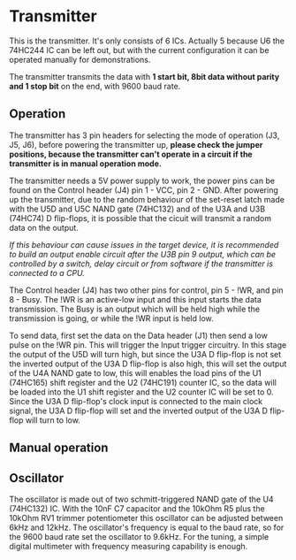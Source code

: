 # Transmitter
This is the transmitter. It's only consists of 6 ICs. Actually 5 because U6 the 74HC244 IC can be left out, but with the current configuration it can 
be operated manually for demonstrations.

The transmitter transmits the data with **1 start bit, 8bit data without parity and 1 stop bit** on the end, with 9600 baud rate.

## Operation
The transmitter has 3 pin headers for selecting the mode of operation (J3, J5, J6), before powering the transmitter up, **please check the jumper positions, 
because the transmitter can't operate in a circuit if the transmitter is in manual operation mode.**

The transmitter needs a 5V power supply to work, the power pins can be found on the Control header (J4) pin 1 - VCC, pin 2 - GND. After powering up the
transmitter, due to the random behaviour of the set-reset latch made with the U5D and U5C NAND gate (74HC132) and of the U3A and U3B (74HC74) D flip-flops, 
it is possible that the cicuit will transmit a random data on the output.

*If this behaviour can cause issues in the target device, it is recommended to build
an output enable circuit after the U3B pin 9 output, which can be controlled by a switch, delay circuit or from software if the transmitter is connected to a CPU.*

The Control header (J4) has two other pins for control, pin 5 - !WR, and pin 8 - Busy. The !WR is an active-low input and this input starts the data transmission.
The Busy is an output which will be held high while the transmission is going, or while the !WR input is held low.

To send data, first set the data on the Data header (J1) then send a low pulse on the !WR pin. This will trigger the Input trigger circuitry. In this stage the output 
of the U5D will turn high, but since the U3A D flip-flop is not set the inverted output of the U3A D flip-flop is also high, this will set the output of the U4A NAND gate to low, this will enables the load pins of the U1 (74HC165) shift register and the U2 (74HC191) counter IC, so the data will be loaded into the U1 shift register and the U2 counter IC will be set to 0. Since the U3A D flip-flop's clock input is connected to the main clock signal, the U3A D flip-flop will set and the inverted output of the U3A D flip-flop will turn to low.

## Manual operation

## Oscillator
The oscillator is made out of two schmitt-triggered NAND gate of the U4 (74HC132) IC. With the 10nF C7 capacitor and the 10kOhm R5 plus the 10kOhm RV1 trimmer 
potentiometer this oscillator can be adjusted between 6kHz and 12kHz. The oscillator's frequency is equal to the baud rate, so for the 9600 baud rate set the 
oscillator to 9.6kHz. For the tuning, a simple digital multimeter with frequency measuring capability is enough.
